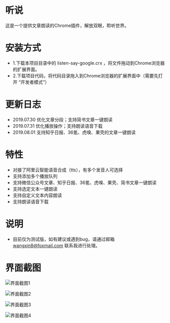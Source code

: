 # 听说

这是一个提供文章朗读的Chrome插件，解放双眼，聆听世界。

# 安装方式
* 1.下载本项目目录中的 listen-say-google.crx ，将文件拖动到Chrome浏览器的扩展界面。
* 2.下载项目代码，将代码目录拖入到Chrome浏览器的扩展界面中（需要先打开 “开发者模式”）

# 更新日志
* 2019.07.30 优化文章分段；支持简书文章一键朗读
* 2019.07.31 优化播放操作；支持朗读语音下载
* 2019.08.01 支持知乎日报、36氪、虎嗅、果壳的文章一键朗读

# 特性
* 对接了阿里云智能语音合成（tts），有多个发音人可选择
* 支持添加多个播放队列
* 支持微信公众号文章、知乎日报、36氪、虎嗅、果壳、简书文章一键朗读
* 支持选定文本一键朗读
* 支持自定义文本内容朗读
* 支持朗读语音下载

# 说明
* 目前仅为测试版，如有建议或遇到bug，请通过邮箱 wangxin8@foxmail.com 联系我进行处理。


# 界面截图

![界面截图1](http://pan.viggo.site/?/%e6%88%91%e7%9a%84%e6%96%87%e4%bb%b6/%E6%88%91%E7%9A%84%E8%BD%AF%E4%BB%B6/%E6%88%AA%E5%9B%BE/google-1.png)

![界面截图2](http://pan.viggo.site/?/%e6%88%91%e7%9a%84%e6%96%87%e4%bb%b6/%E6%88%91%E7%9A%84%E8%BD%AF%E4%BB%B6/%E6%88%AA%E5%9B%BE/google-2.png)

![界面截图3](http://pan.viggo.site/?/%e6%88%91%e7%9a%84%e6%96%87%e4%bb%b6/%E6%88%91%E7%9A%84%E8%BD%AF%E4%BB%B6/%E6%88%AA%E5%9B%BE/google-3.png)

![界面截图4](http://pan.viggo.site/?/%e6%88%91%e7%9a%84%e6%96%87%e4%bb%b6/%E6%88%91%E7%9A%84%E8%BD%AF%E4%BB%B6/%E6%88%AA%E5%9B%BE/google-4.png)